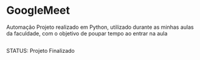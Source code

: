 # GoogleMeet
Automação
Projeto realizado em Python, utilizado durante as minhas aulas da faculdade, com o objetivo de poupar tempo ao entrar na aula

##
STATUS:
Projeto Finalizado
